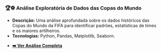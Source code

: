 ### 🏆⚽ Análise Exploratória de Dados das Copas do Mundo
- **Descrição:** Uma análise aprofundada sobre os dados históricos das Copas do Mundo da FIFA para identificar padrões, estatísticas de times e os maiores artilheiros.
- **Tecnologias:** Python, Pandas, Matplotlib, Seaborn.
* [**➡️ Ver Análise Completa**](./Análise%20Copas%20do%20Mundo%20FIFA/Fifa_World_Cups.ipynb)

